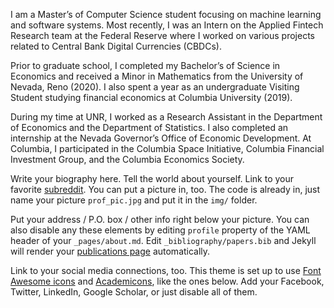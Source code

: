 I am a Master’s of Computer Science student focusing on machine learning and software systems. Most recently, I was an Intern on the Applied Fintech Research team at the Federal Reserve where I worked on various projects related to Central Bank Digital Currencies (CBDCs).

Prior to graduate school, I completed my Bachelor’s of Science in Economics and received a Minor in Mathematics from the University of Nevada, Reno (2020). I also spent a year as an undergraduate Visiting Student studying financial economics at Columbia University (2019).

During my time at UNR, I worked as a Research Assistant in the Department of Economics and the Department of Statistics. I also completed an internship at the Nevada Governor’s Office of Economic Development. At Columbia, I participated in the Columbia Space Initiative, Columbia Financial Investment Group, and the Columbia Economics Society.

Write your biography here. Tell the world about yourself. Link to your favorite [subreddit](http://reddit.com). You can put a picture in, too. The code is already in, just name your picture `prof_pic.jpg` and put it in the `img/` folder.

Put your address / P.O. box / other info right below your picture. You can also disable any these elements by editing `profile` property of the YAML header of your `_pages/about.md`. Edit `_bibliography/papers.bib` and Jekyll will render your [publications page](/al-folio/publications/) automatically.

Link to your social media connections, too. This theme is set up to use [Font Awesome icons](https://fontawesome.com/) and [Academicons](https://jpswalsh.github.io/academicons/), like the ones below. Add your Facebook, Twitter, LinkedIn, Google Scholar, or just disable all of them.
